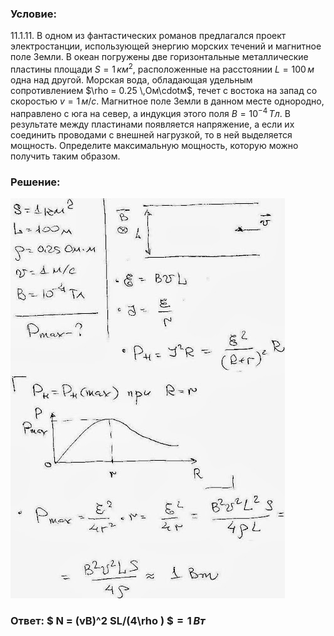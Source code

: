 ###  Условие:

$11.1.11.$ В одном из фантастических романов предлагался проект электростанции, использующей энергию морских течений и магнитное поле Земли. В океан погружены две горизонтальные металлические пластины площади $S = 1 \,км^2,$ расположенные на расстоянии $L = 100 \,м$ одна над другой. Морская вода, обладающая удельным сопротивлением $\rho = 0.25 \,Ом\cdotм$, течет с востока на запад со скоростью $v = 1 \,м/с$. Магнитное поле Земли в данном месте однородно, направлено с юга на север, а индукция этого поля $B = 10^{−4} \,Тл$. В результате между пластинами появляется напряжение, а если их соединить проводами с внешней нагрузкой, то в ней выделяется мощность. Определите максимальную мощность, которую можно получить таким образом.

###  Решение:

![|439x640, 67%](../../img/11.1.11/01.JPG)

###  Ответ: $ N = (vB)^2 SL/(4\rho ) $$= 1 \,Вт$